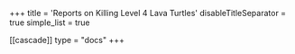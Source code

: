 +++
title = 'Reports on Killing Level 4 Lava Turtles'
disableTitleSeparator = true
simple_list = true

[[cascade]]
  type = "docs"
+++

